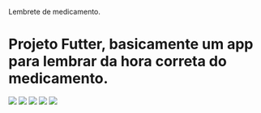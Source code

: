 Lembrete de medicamento.

<h1> Projeto Futter, basicamente um app para lembrar da hora correta do medicamento. </h1>

![](screenshots/1.jpg)
![](screenshots/2.jpg)
![](screenshots/3.jpg)
![](screenshots/4.jpg)
![](screenshots/5.jpg)
